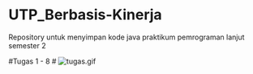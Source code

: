 # UTP_Berbasis-Kinerja
Repository untuk menyimpan kode java praktikum pemrograman lanjut semester 2

#Tugas 1 - 8 #
![tugas.gif](https://drive.google.com/file/d/15EvUxMp0Xc9Mbr8YWdDN3TX_OgpDWHlf/view)
